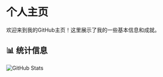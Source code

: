# 个人主页

欢迎来到我的GitHub主页！这里展示了我的一些基本信息和成就。

## 📊 统计信息

![GitHub Stats](https://github-readme-stats.vercel.app/api?username=BinaryFool-Hub&show_icons=true&hide_title=true&count_private=true&hide=prs&theme=github)


